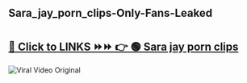 
 ## Sara_jay_porn_clips-Only-Fans-Leaked

# <h2><a href="https://clipsfans.com/Sara_jay_porn_clips&ref=git">🔗 Click to LINKS ⏩⏩ 👉 🟢 Sara jay porn clips </a></h2>

<a href="https://clipsfans.com/Sara_jay_porn_clips&ref=git" rel="nofollow" data-target="animated-image.originalLink"><img src="https://i.ibb.co.com/xMMVF88/686577567.gif" alt="Viral Video Original" style="max-width: 100%; display: inline-block;" data-target="animated-image.originalImage"></a>
